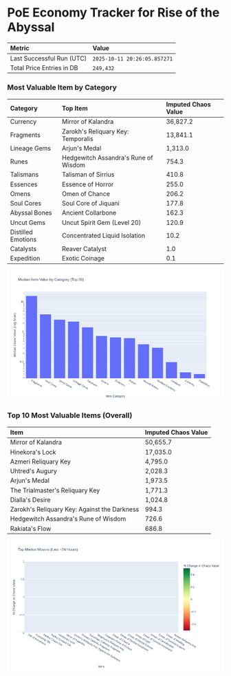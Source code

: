 # PoE Economy Tracker for Rise of the Abyssal

<!-- START_MAINTENANCE -->
| Metric | Value |
|:---|:---|
| Last Successful Run (UTC) | `2025-10-11 20:26:05.857271` |
| Total Price Entries in DB | `249,432` |

<!-- END_MAINTENANCE -->

<!-- START_DATAFRAME_DEBUG -->
<!-- END_DATAFRAME_DEBUG -->

<!-- START_CATEGORY_ANALYSIS -->
### Most Valuable Item by Category
| Category | Top Item | Imputed Chaos Value |
| :--- | :--- | :--- |
| Currency | Mirror of Kalandra | 36,827.2 |
| Fragments | Zarokh's Reliquary Key: Temporalis | 13,841.1 |
| Lineage Gems | Arjun's Medal | 1,313.0 |
| Runes | Hedgewitch Assandra's Rune of Wisdom | 754.3 |
| Talismans | Talisman of Sirrius | 410.8 |
| Essences | Essence of Horror | 255.0 |
| Omens | Omen of Chance | 206.2 |
| Soul Cores | Soul Core of Jiquani | 177.8 |
| Abyssal Bones | Ancient Collarbone | 162.3 |
| Uncut Gems | Uncut Spirit Gem (Level 20) | 120.9 |
| Distilled Emotions | Concentrated Liquid Isolation | 10.2 |
| Catalysts | Reaver Catalyst | 1.0 |
| Expedition | Exotic Coinage | 0.1 |


![Category Analysis Chart](charts/category_analysis.png)
<!-- END_ANALYSIS -->

<!-- START_ANALYSIS -->
### Top 10 Most Valuable Items (Overall)
| Item | Imputed Chaos Value |
| :--- | :--- |
| Mirror of Kalandra | 50,655.7 |
| Hinekora's Lock | 17,035.0 |
| Azmeri Reliquary Key | 4,795.0 |
| Uhtred's Augury | 2,028.3 |
| Arjun's Medal | 1,973.5 |
| The Trialmaster's Reliquary Key | 1,771.3 |
| Dialla's Desire | 1,024.8 |
| Zarokh's Reliquary Key: Against the Darkness | 994.3 |
| Hedgewitch Assandra's Rune of Wisdom | 726.6 |
| Rakiata's Flow | 686.8 |


![Market Movers Chart](charts/market_movers.png)
<!-- END_ANALYSIS -->

